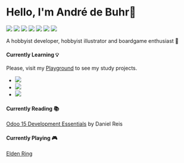 # Hello, I'm André de Buhr👋
![](https://img.shields.io/badge/Code-Python-informational?style=flat-square&logo=python&logoColor=white&color=AFC9A2)
![](https://img.shields.io/badge/Code-Javascript-informational?style=flat-square&logo=javascript&logoColor=white&color=AFC9A2)
![](https://img.shields.io/badge/Code-c%23-informational?style=flat-square&logo=c-sharp&logoColor=white&color=AFC9A2)
![](https://img.shields.io/badge/Tools-VsCode-informational?style=flat-square&logo=visualstudiocode&logoColor=white&color=AFC9A2)
![](https://img.shields.io/badge/Tools-Unity-informational?style=flat-square&logo=unity&logoColor=white&color=AFC9A2)
![](https://img.shields.io/badge/Tools-Blender-informational?style=flat-square&logo=blender&logoColor=white&color=AFC9A2)
![](https://img.shields.io/badge/Tools-Git-informational?style=flat-square&logo=git&logoColor=white&color=AFC9A2)

A hobbyist developer, hobbyist illustrator and boardgame enthusiast 🎲

#### Currently Learning 💡

Please, visit my [Playground](https://github.com/adebuhr/playground) to see my study projects.

* ![](https://img.shields.io/badge/Code-Go-informational?style=flat-square&logo=go&logoColor=white&color=AFC9A2)
* ![](https://img.shields.io/badge/Code-Quasar-informational?style=flat-square&logo=quasar&logoColor=white&color=AFC9A2)
* ![](https://img.shields.io/badge/Tool-Aseprite-informational?style=flat-square&logo=aseprite&logoColor=white&color=AFC9A2)

#### Currently Reading 📚

[Odoo 15 Development Essentials](https://www.goodreads.com/book/show/25428846-odoo-development-essentials) by Daniel Reis

#### Currently Playing 🎮

[Elden Ring](https://www.grouvee.com/games/76526-elden-ring/)




<!--
**AndredeBuhr/AndredeBuhr** is a ✨ _special_ ✨ repository because its `README.md` (this file) appears on your GitHub profile.

Here are some ideas to get you started:

- 🔭 I’m currently working on ...
- 🌱 I’m currently learning ...
- 👯 I’m looking to collaborate on ...
- 🤔 I’m looking for help with ...
- 💬 Ask me about ...
- 📫 How to reach me: ...
- 😄 Pronouns: ...
- ⚡ Fun fact: ...
-->
